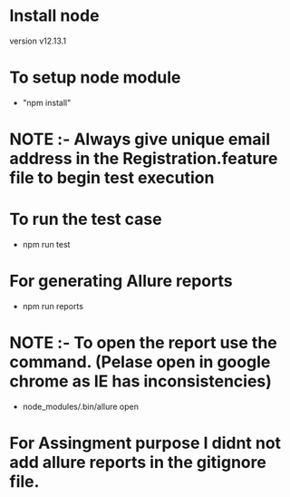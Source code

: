 # Install node
version  v12.13.1

# To setup node module 
- "npm install"

# NOTE :- Always give unique email address in the Registration.feature file to begin test execution

# To run the test case
- npm run test

# For generating Allure reports   
- npm run reports      

# NOTE :- To open the report use the command. (Pelase open in google chrome as IE has inconsistencies)
- node_modules/.bin/allure open

# For Assingment purpose I didnt not add allure reports in the gitignore file.
